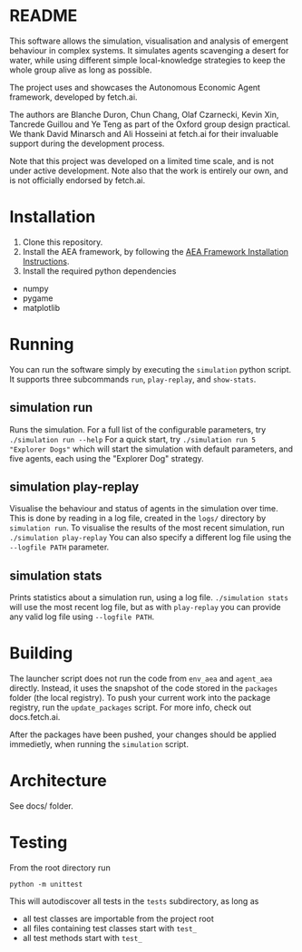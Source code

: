 # README #
This software allows the simulation, visualisation and analysis of emergent behaviour in complex systems. It simulates agents scavenging a desert for water, while using different simple local-knowledge strategies to keep the whole group alive as long as possible.

The project uses and showcases the Autonomous Economic Agent framework, developed by fetch.ai.

The authors are Blanche Duron, Chun Chang, Olaf Czarnecki, Kevin Xin, Tancrede Guillou and Ye Teng as part of the Oxford group design practical. We thank David Minarsch and Ali Hosseini at fetch.ai for their invaluable support during the development process.

Note that this project was developed on a limited time scale, and is not under active development. Note also that the work is entirely our own, and is not officially endorsed by fetch.ai.

# Installation
1. Clone this repository.
2. Install the AEA framework, by following the [AEA Framework Installation Instructions](https://docs.fetch.ai/aea/quickstart/#option-2-automated-install-script).
3. Install the required python dependencies
  * numpy
  * pygame
  * matplotlib

# Running
You can run the software simply by executing the `simulation` python script. It supports three subcommands `run`, `play-replay`, and `show-stats`.

## simulation run
Runs the simulation. For a full list of the configurable parameters, try
`./simulation run --help`
For a quick start, try
`./simulation run 5 "Explorer Dogs"`
which will start the simulation with default parameters, and five agents, each using the "Explorer Dog" strategy.

## simulation play-replay
Visualise the behaviour and status of agents in the simulation over time. This is done by reading in a log file, created in the `logs/` directory by `simulation run`. To visualise the results of the most recent simulation, run
`./simulation play-replay`
You can also specify a different log file using the `--logfile PATH` parameter.

## simulation stats
Prints statistics about a simulation run, using a log file.
`./simulation stats`
will use the most recent log file, but as with `play-replay` you can provide any valid log file using `--logfile PATH`.

# Building
The launcher script does not run the code from `env_aea` and `agent_aea` directly. Instead, it uses the snapshot of the code stored in the `packages` folder (the local registry). To push your current work into the package registry, run the `update_packages` script. For more info, check out docs.fetch.ai.

After the packages have been pushed, your changes should be applied immedietly, when running the `simulation` script.

# Architecture
See docs/ folder.

# Testing
From the root directory run
```
python -m unittest
```
This will autodiscover all tests in the `tests` subdirectory, as long as
* all test classes are importable from the project root
* all files containing test classes start with `test_`
* all test methods start with `test_`

